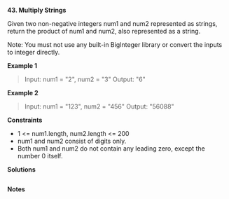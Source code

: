 **43. Multiply Strings**

Given two non-negative integers num1 and num2 represented as strings, return the product of num1 and num2, also represented as a string.

Note: You must not use any built-in BigInteger library or convert the inputs to integer directly.

**Example 1**

> Input: num1 = "2", num2 = "3"
> Output: "6"

**Example 2**

> Input: num1 = "123", num2 = "456"
> Output: "56088"

**Constraints**

- 1 <= num1.length, num2.length <= 200
- num1 and num2 consist of digits only.
- Both num1 and num2 do not contain any leading zero, except the number 0 itself.

**Solutions**

```python

```

**Notes**

